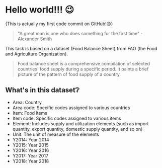 # Hello world!!! 😉
{This is actually my first code commit on GitHub!😊}
> "A great man is one who does something for the first time" - Alexander Smith

This task is based on a dataset (Food Balance Sheet) from FAO (the Food and Agriculture Organization).
> Food balance sheet is a comprehensive compilation of selected countries' food supply during a specific period. It paints a brief picture of the pattern of food supply of a country.

## What's in this dataset❔
- Area: Country
- Area code: Specific codes assigned to various countries
- Item: Food items
- Item code: Specific codes assigned to various items
- Element: Includes supply and utilization elements (such as import quantity, export quantity, domestic supply quantity, and so on)
- Unit: The unit of measure of the elements
- Y2014: Year 2014
- Y2015: Year 2015
- Y2016: Year 2016
- Y2017: Year 2017
- Y2018: Year 2018

